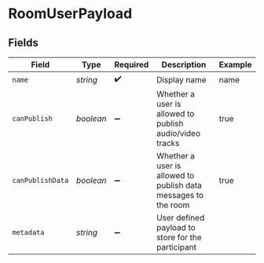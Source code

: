 # RoomUserPayload


## Fields

| Field                                                          | Type                                                           | Required                                                       | Description                                                    | Example                                                        |
| -------------------------------------------------------------- | -------------------------------------------------------------- | -------------------------------------------------------------- | -------------------------------------------------------------- | -------------------------------------------------------------- |
| `name`                                                         | *string*                                                       | :heavy_check_mark:                                             | Display name                                                   | name                                                           |
| `canPublish`                                                   | *boolean*                                                      | :heavy_minus_sign:                                             | Whether a user is allowed to publish audio/video tracks        | true                                                           |
| `canPublishData`                                               | *boolean*                                                      | :heavy_minus_sign:                                             | Whether a user is allowed to publish data messages to the room | true                                                           |
| `metadata`                                                     | *string*                                                       | :heavy_minus_sign:                                             | User defined payload to store for the participant              |                                                                |